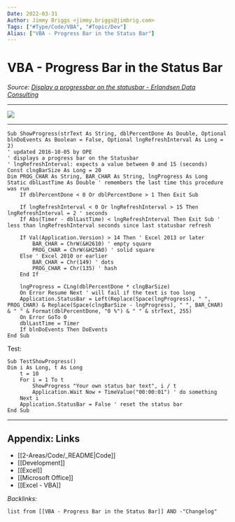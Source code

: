 ```yaml
---
Date: 2022-03-31
Author: Jimmy Briggs <jimmy.briggs@jimbrig.com>
Tags: ["#Type/Code/VBA", "#Topic/Dev"]
Alias: ["VBA - Progress Bar in the Status Bar"]
---
```


# VBA - Progress Bar in the Status Bar

*Source: [Display a progressbar on the statusbar - Erlandsen Data Consulting](https://erlandsendata.no/?t=vbatips&c=application&p=4060#main)*

***

![](https://i.imgur.com/pXU4yTg.png)
***

```VBA
Sub ShowProgress(strText As String, dblPercentDone As Double, Optional blnDoEvents As Boolean = False, Optional lngRefreshInterval As Long = 2)
' updated 2016-10-05 by OPE
' displays a progress bar on the Statusbar
' lngRefreshInterval: expects a value between 0 and 15 (seconds)
Const clngBarSize As Long = 20
Dim PROG_CHAR As String, BAR_CHAR As String, lngProgress As Long
Static dblLastTime As Double ' remembers the last time this procedure was run
    If dblPercentDone < 0 Or dblPercentDone > 1 Then Exit Sub
    
    If lngRefreshInterval < 0 Or lngRefreshInterval > 15 Then lngRefreshInterval = 2 ' seconds
    If Abs(Timer - dblLastTime) < lngRefreshInterval Then Exit Sub ' less than lngRefreshInterval seconds since last statusbar refresh
    
    If Val(Application.Version) > 14 Then ' Excel 2013 or later
        BAR_CHAR = ChrW(&H2610) ' empty square
        PROG_CHAR = ChrW(&H25A0) ' solid square
    Else ' Excel 2010 or earlier
        BAR_CHAR = Chr(149) ' dots
        PROG_CHAR = Chr(135) ' hash
    End If
    
    lngProgress = CLng(dblPercentDone * clngBarSize)
    On Error Resume Next ' will fail if the text is too long
    Application.StatusBar = Left(Replace(Space(lngProgress), " ", PROG_CHAR) & Replace(Space(clngBarSize - lngProgress), " ", BAR_CHAR) & " " & Format(dblPercentDone, "0 %") & " " & strText, 255)
    On Error GoTo 0
    dblLastTime = Timer
    If blnDoEvents Then DoEvents
End Sub
```

Test:

```VBA
Sub TestShowProgress()
Dim i As Long, t As Long
    t = 10
    For i = 1 To t
        ShowProgress "Your own status bar text", i / t
        Application.Wait Now + TimeValue("00:00:01") ' do something
    Next i
    Application.StatusBar = False ' reset the status bar
End Sub
```

***

## Appendix: Links

- [[2-Areas/Code/_README|Code]]
- [[Development]]
- [[Excel]]
- [[Microsoft Office]]
- [[Excel - VBA]]

*Backlinks:*

```dataview
list from [[VBA - Progress Bar in the Status Bar]] AND -"Changelog"
```